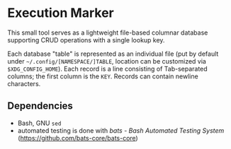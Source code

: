 # Execution Marker

This small tool serves as a lightweight file-based columnar database supporting CRUD operations with a single lookup key.

Each database "table" is represented as an individual file (put by default under `~/.config/[NAMESPACE/]TABLE`, location can be customized via `$XDG_CONFIG_HOME`). Each record is a line consisting of Tab-separated columns; the first column is the `KEY`. Records can contain newline characters.

## Dependencies

* Bash, GNU `sed`
* automated testing is done with _bats - Bash Automated Testing System_ (https://github.com/bats-core/bats-core)
